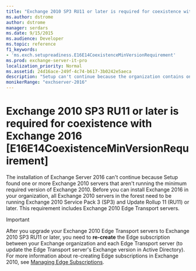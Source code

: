 ```yaml
---
title: "Exchange 2010 SP3 RU11 or later is required for coexistence with Exchange 2016 [E16E14CoexistenceMinVersionRequirement]"
ms.author: dstrome
author: dstrome
manager: serdars
ms.date: 9/15/2015
ms.audience: Developer
ms.topic: reference
f1_keywords:
- 'ms.exch.setupreadiness.E16E14CoexistenceMinVersionRequirement'
ms.prod: exchange-server-it-pro
localization_priority: Normal
ms.assetid: 24d16ace-249f-4c74-b617-3b0242e5aeca
description: "Setup can't continue because the organization contains one or more Exchange 2010 servers that aren't running the minimum required version of Exchange."
monikerRange: "exchserver-2016"
---
```


# Exchange 2010 SP3 RU11 or later is required for coexistence with Exchange 2016 [E16E14CoexistenceMinVersionRequirement]

The installation of Exchange Server 2016 can't continue because Setup found one or more Exchange 2010 servers that aren't running the minimum required version of Exchange 2010. Before you can install Exchange 2016 in your organization, all Exchange 2010 servers in the forest need to be running Exchange 2010 Service Pack 3 (SP3) and Update Rollup 11 (RU11) or later. This requirement includes Exchange 2010 Edge Transport servers.
  
> [!IMPORTANT]
> After you upgrade your Exchange 2010 Edge Transport servers to Exchange 2010 SP3 RU11 or later, you need to **re-create** the Edge subscription between your Exchange organization and each Edge Transport server (to update the Edge Transport server's Exchange version in Active Directory). For more information about re-creating Edge subscriptions in Exchange 2010, see [Managing Edge Subscriptions](https://go.microsoft.com/fwlink/p/?LinkId=269724).

